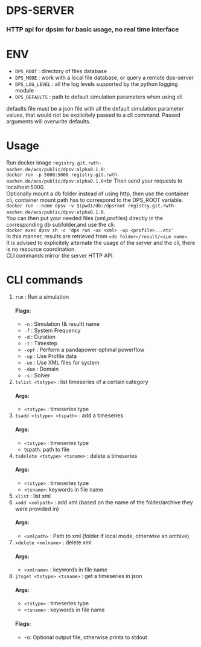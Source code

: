 # DPS-SERVER
### HTTP api for dpsim for basic usage, no real time interface

# ENV

- `DPS_ROOT` : directory of files database
- `DPS_MODE` : work with a local file database, or query a remote dps-server
- `DPS_LOG_LEVEL` : all the log levels supported by the python logging module
- `DPS_DEFAULTS` : path to default simulation parameters when using cli

defaults file must be a json file with all the default simulation parameter values,
that would not be explicitely passed to a cli command. Passed arguments will overwrite 
defaults.
# Usage
Run docker image `registry.git.rwth-aachen.de/acs/public/dpsv:alpha0.1.0`:<br>
`docker run -p 5000:5000 registry.git.rwth-aachen.de/acs/public/dpsv:alpha0.1.0`<br
Then send your requests to localhost:5000.<br>
Optionally mount a db folder instead of using http, then use the container cli,
container mount path has to correspond to the DPS_ROOT variable.<br>
`docker run --name dpsv -v $(pwd)/db:/dpsroot registry.git.rwth-aachen.de/acs/public/dpsv:alpha0.1.0`.<br>
You can then put your needed files (xml,profiles) directly in the corresponding db subfolder,and use the cli:<br>
`docker exec dpsv sh -c 'dps run -ux <xml> -up <profile>...etc'`<br>
In this manner, results are retrieved from `<db folder>/result/<sim name>`.<br>
It is advised to explicitely alternate the usage of the server and the cli, there is no
resource coordination.<br>
CLI commands mirror the server HTTP API.

# CLI commands

1. `run` : Run a simulation
    #### Flags:
    - `-n` : Simulation (& result) name
    - `-f` : System Frequency
    - `-d` : Duration
    - `-t` : Timestep
    - `-opf` : Perform a pandapower optimal powerflow
    - `-up` : Use Profile data
    - `-ux` : Use XML files for system
    - `-dom` : Domain
    - `-s` : Solver
1. `tslist <tstype>` : list timeseries of a certain category
    #### Args:
    - `<tstype>` : timeseries type
3. `tsadd <tstype> <tspath>` : add a timeseries
    #### Args:
    - `<tstype>` : timeseries type
    - tspath: path to file
4. `tsdelete <tstype> <tsname>` : delete a timeseries
    #### Args:
    - `<tstype>` : timeseries type
    - `<tsname>`: keywords in file name
5. `xlist` : list xml
6. `xadd <xmlpath>` : add xml (based on the name of the folder/archive they were provided in)
    #### Args:
    - `<xmlpath>` : Path to xml (folder if local mode, otherwise an archive)
7. `xdelete <xmlname>` : delete xml
    #### Args:
    - `<xmlname>` : keywords in file name
8. `jtsget <tstype> <tsname>` : get a timeseries in json
    #### Args:
    - `<tstype>` : timeseries type
    - `<tsname>` : keywords in file name
    #### Flags:
    - -o: Optional output file, otherwise prints to stdout
